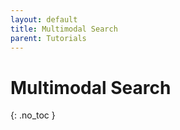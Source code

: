 ```yaml
---
layout: default
title: Multimodal Search
parent: Tutorials
---
```


# Multimodal Search
{: .no_toc }


